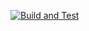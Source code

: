 [![Build and Test](https://github.com/Shevkie/hello_app/actions/workflows/test.yml/badge.svg)](https://github.com/Shevkie/hello_app/actions/workflows/test.yml)
